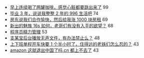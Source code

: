 - [早上连续喝了两罐咖啡，感觉心脏都要跳出来了](https://www.v2ex.com/t/559675) 99
- [毕业 3 年，说说我整整 2 年的 996 生活吧](https://www.v2ex.com/t/559525) 74
- [房东说我们合作愉快，然后给我涨 1000 块房租](https://www.v2ex.com/t/559561) 69
- [新出的魅族 16s 如何，老哥们有没有入手的欲望？](https://www.v2ex.com/t/559498) 68
- [程序员精力管理](https://www.v2ex.com/t/559646) 53
- [支某宝后台播放无声文件，有办法禁止么？](https://www.v2ex.com/t/559636) 48
- [上下班单程开车快要 1 个半小时了，住得远的老铁们怎么忍的？](https://www.v2ex.com/t/559709) 43
- [amazon 这就退出中国了吗,cn 都上不去了](https://www.v2ex.com/t/559717) 43